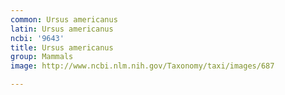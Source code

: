 ```yaml
---
common: Ursus americanus
latin: Ursus americanus
ncbi: '9643'
title: Ursus americanus
group: Mammals
image: http://www.ncbi.nlm.nih.gov/Taxonomy/taxi/images/687

---
```

